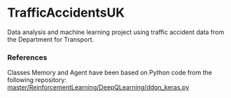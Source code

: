 # TrafficAccidentsUK
Data analysis and machine learning project using traffic accident data from the Department for Transport.

### References
Classes Memory and Agent have been based on Python code from the following repository:\
[master/ReinforcementLearning/DeepQLearning/ddqn_keras.py](master/ReinforcementLearning/DeepQLearning/ddqn_keras.py)
